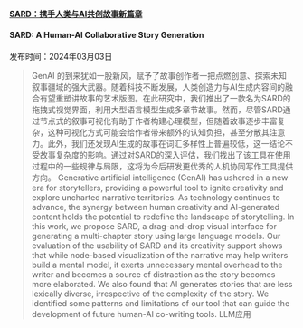 #### [SARD：携手人类与AI共创故事新篇章](https://arxiv.org/abs/2403.01575)
#### SARD: A Human-AI Collaborative Story Generation
发布时间：2024年03月03日
> GenAI 的到来犹如一股新风，赋予了故事创作者一把点燃创意、探索未知叙事疆域的强大武器。随着科技不断发展，人类创造力与AI生成内容间的融合有望重塑讲故事的艺术版图。在此研究中，我们推出了一款名为SARD的拖拽式视觉界面，利用大型语言模型生成多章节故事。然而，尽管SARD通过节点式的叙事可视化有助于作者构建心理模型，但随着故事逐步丰富复杂，这种可视化方式可能会给作者带来额外的认知负担，甚至分散其注意力。此外，我们还发现AI生成的故事在词汇多样性上普遍较低，这一结论不受故事复杂度的影响。通过对SARD的深入评估，我们找出了该工具在使用过程中的一些规律与局限，这将为今后研发更优秀的人机协同写作工具提供方向。
> Generative artificial intelligence (GenAI) has ushered in a new era for storytellers, providing a powerful tool to ignite creativity and explore uncharted narrative territories. As technology continues to advance, the synergy between human creativity and AI-generated content holds the potential to redefine the landscape of storytelling. In this work, we propose SARD, a drag-and-drop visual interface for generating a multi-chapter story using large language models. Our evaluation of the usability of SARD and its creativity support shows that while node-based visualization of the narrative may help writers build a mental model, it exerts unnecessary mental overhead to the writer and becomes a source of distraction as the story becomes more elaborated. We also found that AI generates stories that are less lexically diverse, irrespective of the complexity of the story. We identified some patterns and limitations of our tool that can guide the development of future human-AI co-writing tools.
LLM应用